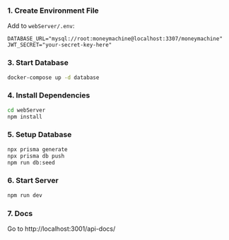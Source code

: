 
### 1. Create Environment File

Add to `webServer/.env`:
```env
DATABASE_URL="mysql://root:moneymachine@localhost:3307/moneymachine"
JWT_SECRET="your-secret-key-here"
```

### 3. Start Database
```bash
docker-compose up -d database
```

### 4. Install Dependencies
```bash
cd webServer
npm install
```

### 5. Setup Database
```bash
npx prisma generate
npx prisma db push
npm run db:seed
```

### 6. Start Server
```bash
npm run dev
```

### 7. Docs
Go to http://localhost:3001/api-docs/
